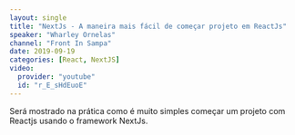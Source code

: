 ```yaml
---
layout: single
title: "NextJs - A maneira mais fácil de começar projeto em ReactJs"
speaker: "Wharley Ornelas"
channel: "Front In Sampa"
date: 2019-09-19
categories: [React, NextJS]
video:
  provider: "youtube"
  id: "r_E_sHdEuoE"
---
```


Será mostrado na prática como é muito simples começar um projeto com Reactjs usando o framework NextJs.